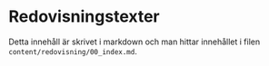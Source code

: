 ---
---
Redovisningstexter
=========================

Detta innehåll är skrivet i markdown och man hittar innehållet i filen `content/redovisning/00_index.md`.
